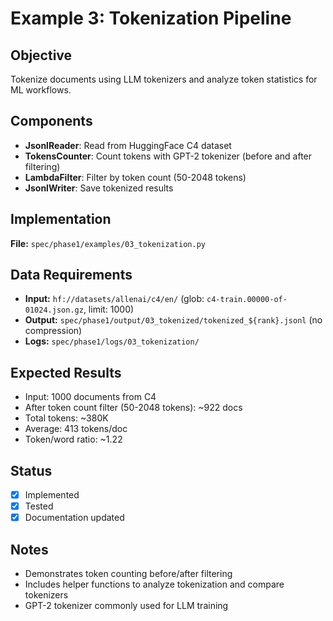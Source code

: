 # Example 3: Tokenization Pipeline

## Objective
Tokenize documents using LLM tokenizers and analyze token statistics for ML workflows.

## Components
- **JsonlReader**: Read from HuggingFace C4 dataset
- **TokensCounter**: Count tokens with GPT-2 tokenizer (before and after filtering)
- **LambdaFilter**: Filter by token count (50-2048 tokens)
- **JsonlWriter**: Save tokenized results

## Implementation
**File:** `spec/phase1/examples/03_tokenization.py`

## Data Requirements
- **Input:** `hf://datasets/allenai/c4/en/` (glob: `c4-train.00000-of-01024.json.gz`, limit: 1000)
- **Output:** `spec/phase1/output/03_tokenized/tokenized_${rank}.jsonl` (no compression)
- **Logs:** `spec/phase1/logs/03_tokenization/`

## Expected Results
- Input: 1000 documents from C4
- After token count filter (50-2048 tokens): ~922 docs
- Total tokens: ~380K
- Average: 413 tokens/doc
- Token/word ratio: ~1.22

## Status
- [x] Implemented
- [x] Tested
- [x] Documentation updated

## Notes
- Demonstrates token counting before/after filtering
- Includes helper functions to analyze tokenization and compare tokenizers
- GPT-2 tokenizer commonly used for LLM training